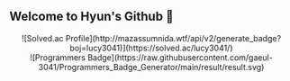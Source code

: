 ## Welcome to Hyun's Github 👋

<center>![Solved.ac Profile](http://mazassumnida.wtf/api/v2/generate_badge?boj=lucy3041)](https://solved.ac/lucy3041/)</center>

<center>![Programmers Badge](https://raw.githubusercontent.com/gaeul-3041/Programmers_Badge_Generator/main/result/result.svg)</center>




